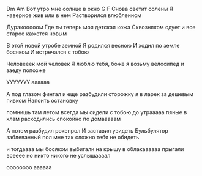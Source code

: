 Dm Am 
Вот утро мне солнце в окно
G F
Снова светит солены
Я наверное жив или в нем 
Растворился влюбленном 

Дуракооооом Где ты теперь 
моя детская кожа
Сквозняком сдует и все 
старое кажется новым


В этой новой утробе земной
Я родился весною
И ходил по земле босяком 
И встречался с тобою

Человееек мой человек 
Я люблю тебя, боже
я возьму велосипед 
и заеду попозже 

УУУУУУУ аааааа

А под глазом фингал и еще 
разбудили сторожку
я в ларек за дешевым пивком
Напоить остановку

помнишь там летом всегда
мы сидели с тобою
до утрааааа пяные в хлам
расходились спокойно по домааааам


А потом разбудил рокенрол
И заставил увидеть
Бульбулятор заблеванный пол 
мне так сложно тебя не обидеть

и тогдаааа мы босяком 
выбигали на крышу
в облакаааааа прыгали всееее
но никто никого не услышаааал 

оооооооо аааааа
